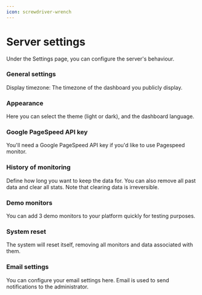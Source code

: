 ```yaml
---
icon: screwdriver-wrench
---
```


# Server settings

Under the Settings page, you can configure the server's behaviour.

### General settings

Display timezone: The timezone of the dashboard you publicly display.

### Appearance

Here you can select the theme (light or dark), and the dashboard language.&#x20;

### Google PageSpeed API key

You'll need a Google PageSpeed API key if you'd like to use Pagespeed monitor.

### History of monitoring

Define how long you want to keep the data for. You can also remove all past data and clear all stats. Note that clearing data is irreversible.

### Demo monitors

You can add 3 demo monitors to your platform quickly for testing purposes.

### System reset&#x20;

The system will reset itself, removing all monitors and data associated with them.

### Email settings

You can configure your email settings here. Email is used to send notifications to the administrator.
